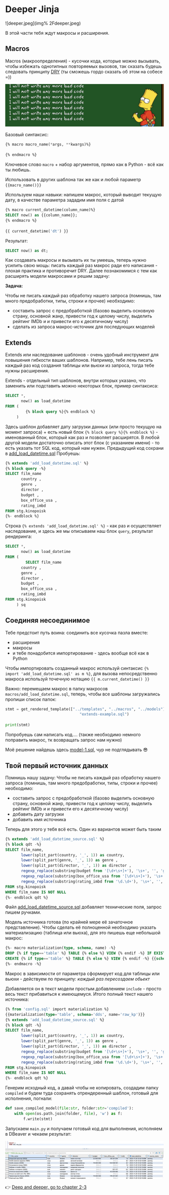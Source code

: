 # Deeper Jinja

![deeper.jpeg](img% 2Fdeeper.jpeg)

В этой части тебя ждут макросы и расширения.

## Macros

Macros (макроопределения) - кусочки кода, которые можно вызывать, чтобы избежать однотипных повторяемых вызовов, так сказать будешь следовать 
принципу [DRY](https://ru.wikipedia.org/wiki/Don’t_repeat_yourself) (ты сможешь гордо сказать об этом на собесе =))

![dry.png](img%2Fdry.png)


Базовый синтаксис:

```sql
{% macro macro_name(*args, **kwargs)%}

{% endmacro %}
```

Ключевое слово `macro` +  набор аргументов, прямо как в Python - всё как ты любишь.

Использовать в других шаблона так же как и любой параметр `{{macro_name()}}`

Используем наши навыки: напишем макрос, который выводит текущую дату, в качестве параметра зададим имя поля с датой

```sql
{% macro current_datetime(column_name)%}
SELECT now() as {{column_name}};
{% endmacro %}

{{ current_datetime('dt') }}
```

Результат:

```sql
SELECT now() as dt;
```

Как создавать макросы и вызывать их ты умеешь, теперь нужно усилить свою мощь: писать каждый раз макрос ради его написания - плохая практика и противоречит DRY.
Далее познакомимся с тем как расширять модели макросами и решим задачу:

**Задача:**

Чтобы не писать каждый раз обработку нашего запроса (помнишь, там много предобработки, типы, строки и прочее) необходимо:
- составить запрос с предобработкой (базово выделить основную страну, основной жанр, привести год к целому числу, выделить рейтинг IMDb и и привести его к десятичному числу)
- сделать из запроса макрос-источник для последующих моделей

## Extends

Extends или наследование шаблонов - очень удобный инструмент для повышения гибкости ваших шаблонов. Например, тебе лень писать каждый раз код создания таблицы 
или вьюхи из запроса, тогда тебе нужны расширения. 

Extends - отдельный тип шаблонов, внутри которых указано, что заменить или подставить можно некоторых блок, пример синтаксиса:

```sql
SELECT *,
       now() as load_datetime
FROM (
         {% block query %}{% endblock %}
     )
```

Здесь шаблон добавляет дату загрузки данных (или просто текущую на момент запроса) + есть новый блок `{% block query %}{% endblock %}` - именованный блок, который
как раз и позволяет расширятся. В любой другой модели достаточно описать этот блок (с указанием имени) - то есть указать тот SQL код, который нам нужен.
Предыдущий код сохрани в [add_load_datetime.sql](templates%2Fadd_load_datetime.sql)
Пробуешь:

```sql
{% extends 'add_load_datetime.sql' %}
{% block query -%}
SELECT film_name
       country ,
       genre ,
       director ,
       budget ,
       box_office_usa ,
       rating_imbd 
FROM stg.kinopoisk 
{%- endblock %}
```

Строка `{% extends 'add_load_datetime.sql' %}` - как раз и осуществляет наследование, и здесь же мы описываем наш блок `query`, результат рендеринга:

```sql
SELECT *,
       now() as load_datetime
FROM (
         SELECT film_name
       country ,
       genre ,
       director ,
       budget ,
       box_office_usa ,
       rating_imbd
FROM stg.kinopoisk
     ) sq
```

## Соединяя несоединимое

Тебе предстоит путь воина: соединить все кусочка пазла вместе:
- расширения
- макросы
- и тебе понадобится импортирование - здесь вообще всё как в Python

Чтобы импортировать созданный макрос используй синтаксис `{% import 'add_load_datetime.sql' as m %}`, для вызова непосредственно макроса используй точечную нотацию
`{{ m.current_datetime() }}`

Важно: перемещаем макрос в папку макросов `macros/add_load_datetime.sql`, теперь, чтобы все шаблоны загружались пропиши список папок:

```python
stmt = get_rendered_template(["../templates", "../macros", "../models"],
                                 "extends-example.sql")

print(stmt)
```

Попробуешь сам написать код.... (также необходимо немного поправить макрос, тк возвращать запрос нам нужно)

Моё решение найдешь здесь [model-1.sql](models%2Fmodel-1.sql), чур не подглядывать 😎

## Твой первый источник данных

Помнишь нашу задачу:
Чтобы не писать каждый раз обработку нашего запроса (помнишь, там много предобработки, типы, строки и прочее) необходимо:
- составить запрос с предобработкой (базово выделить основную страну, основной жанр, привести год к целому числу, выделить рейтинг IMDb и и привести его к десятичному числу)
- добавить дату загрузки
- добавить имя источника

Теперь для этого у тебя всё есть. Один из вариантов может быть таким

```sql
{% extends 'add_load_datetime_source.sql' %}
{% block qdt -%}
SELECT film_name,
       lower(split_part(country, '_', 1)) as country,
       lower(split_part(genre, '_', 1)) as genre ,
       lower(split_part(director, '_', 1)) as director ,
       regexp_replace(substring(budget from '[\d+\s+]+'), '\s+', '', 'g')::int8 as budget,
       regexp_replace(substring(box_office_usa from '[\d+\s+]+'), '\s+', '', 'g')::int8 as box_office_usa,
       regexp_replace(substring(rating_imbd from '\d.\d+'), '\s+', '', 'g')::float imdb
FROM stg.kinopoisk
WHERE film_name IS NOT NULL
{%- endblock qdt %}
```

Файл [add_load_datetime_source.sql](macros%2Fadd_load_datetime_source.sql) добавляет технические поля, запрос пишем ручками.


Модель источника готова (по крайней мере её зачаточное представление). Чтобы сделать её полноценной необходимо указать материализацию (таблица или вьюха),
для это пишешь еще небольшой макрос:

```sql
{%- macro materialization(type, schema, name) -%}
DROP {% if type=='table' %} TABLE {% else %} VIEW {% endif -%} IF EXISTS {{schema}}.{{name}};
CREATE {% if type=='table' %} TABLE {% else %} VIEW {% endif -%} {{schema}}.{{name}} AS
{%- endmacro -%}
```

Макрос в зависимости от параметра сформирует код для таблицы или вьюхи - действуем по принципу: _каждый раз пересоздаем обьект_

Добавляется он в текст модели простым добавлением `include` - просто весь текст прибавиться к имеющемуся. Итого полный текст нашего источника:

```sql
{% from 'config.sql' import materialization %}
{{materialization(type='table', schema='dds', name='raw_kp')}}
{% extends 'add_load_datetime_source.sql' %}
{% block qdt -%}
SELECT film_name,
       lower(split_part(country, '_', 1)) as country,
       lower(split_part(genre, '_', 1)) as genre ,
       lower(split_part(director, '_', 1)) as director ,
       regexp_replace(substring(budget from '[\d+\s+]+'), '\s+', '', 'g')::int8 as budget,
       regexp_replace(substring(box_office_usa from '[\d+\s+]+'), '\s+', '', 'g')::int8 as box_office_usa,
       regexp_replace(substring(rating_imbd from '\d.\d+'), '\s+', '', 'g')::float imdb
FROM stg.kinopoisk
WHERE film_name IS NOT NULL
{%- endblock qdt %}
```

Генерим исходный код, а давай чтобы не копировать, создадим папку `compiled` и будем туда сохранять отрендеренный шаблон, готовый для исполнения, погнали:

```python
def save_compiled_model(file:str, folder:str='compiled'):
    with open(os.path.join(folder, file), 'w') as f:
        f.write(stmt)
```

Запускаем `main.py` и получаем готовый код для выполнения, исполняем в DBeaver и чекаем результат:

![dds-raw.png](img%2Fdds-raw.png)

👉 [Deep and deeper, go to chapter 2-3](https://github.com/urevoleg/course-dbt-fundamentals/blob/main/course/chapter-2/README-2-3.md)
